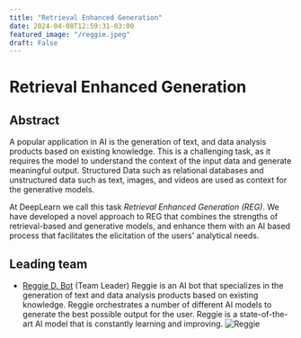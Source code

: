 ```yaml
---
title: "Retrieval Enhanced Generation"
date: 2024-04-08T12:59:31-03:00
featured_image: "/reggie.jpeg"
draft: False
---
```


# Retrieval Enhanced Generation

## Abstract
A popular application in AI is the generation of text, and data analysis products based on existing knowledge. This is a challenging task, as it requires the model to understand the context of the input data and generate meaningful output. Structured Data such as relational databases and unstructured data such as text, images, and videos are used as context for the generative models. 

At DeepLearn we call this task *Retrieval Enhanced Generation (REG)*. We have developed a novel approach to REG that combines the strengths of retrieval-based and generative models, and enhance them with an AI based process that facilitates the elicitation of the users' analytical needs. 

## Leading team
- [Reggie D. Bot](/team/REG.md) (Team Leader) Reggie is an AI bot  that specializes in the generation of text and data analysis products based on existing knowledge. Reggie orchestrates a number of different AI models to generate the best possible output for the user. Reggie is a state-of-the-art AI model that is constantly learning and improving.
![Reggie](/reggie.jpeg)